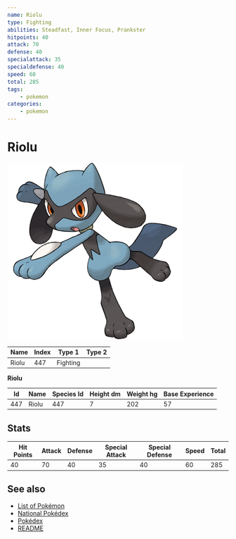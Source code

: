 ```yaml
---
name: Riolu
type: Fighting
abilities: Steadfast, Inner Focus, Prankster
hitpoints: 40
attack: 70
defense: 40
specialattack: 35
specialdefense: 40
speed: 60
total: 285
tags:
    - pokemon
categories:
    - pokemon
---
```


# Riolu


![Riolu](images/447.png)

| **Name** | **Index** | **Type 1** | **Type 2** |
|----|----|----|----|
| Riolu | 447 | Fighting  |  |

**Riolu** 




| **Id** | **Name** | **Species Id** | **Height dm** | **Weight hg** | **Base Experience** |
|--------|----------|----------------|------------|------------|---------------------|
| 447 | Riolu | 447 | 7 | 202 | 57 |



## Stats

| **Hit Points** | **Attack** | **Defense** | **Special Attack** | **Special Defense** | **Speed** | **Total** |
|----------------|------------|-------------|--------------------|---------------------|-----------|-----------|
| 40 | 70 | 40 | 35 | 40 | 60 | 285 |

## See also

- [List of Pokémon](../pokemon.md)
- [National Pokédex](../national_pokedex.md)
- [Pokédex](../pokedex.md)
- [README](../README.md)
